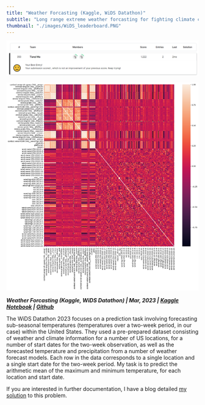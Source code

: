 ```yaml
---
title: "Weather Forcasting (Kaggle, WiDS Datathon)"
subtitle: "Long range extreme weather forcasting for fighting climate change"
thumbnail: "./images/WiDS_leaderboard.PNG"
---
```


![leader board](./images/WiDS_leaderboard.PNG)

![dummy image](./images/corr_heatmap_WiDS.png)

_**Weather Forcasting (Kaggle, WiDS Datathon) | Mar, 2023 | [Kaggle Notebook](https://www.kaggle.com/code/tianyimasf/wids-datathon-tianyi-yukyung-and-irsa) | [Github](https://github.com/tianyimasf/kaggle/blob/main/wids-datathon-tianyi-yukyung-and-irsa.ipynb)**_

The WiDS Datathon 2023 focuses on a prediction task involving forecasting sub-seasonal temperatures (temperatures over a two-week period, in our case) within the United States. They used a pre-prepared dataset consisting of weather and climate information for a number of US locations, for a number of start dates for the two-week observation, as well as the forecasted temperature and precipitation from a number of weather forecast models. Each row in the data corresponds to a single location and a single start date for the two-week period. My task is to predict the arithmetic mean of the maximum and minimum temperature, for each location and start date.

If you are interested in further documentation, I have a blog detailed [my solution](/article/0.html) to this problem.
